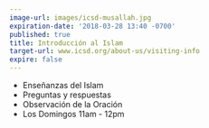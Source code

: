 ```yaml
---
image-url: images/icsd-musallah.jpg
expiration-date: '2018-03-28 13:40 -0700'
published: true
title: Introducción al Islam
target-url: www.icsd.org/about-us/visiting-info
expire: false
---
```

- Enseñanzas del Islam
- Preguntas y respuestas
- Observación de la Oración
- Los Domingos 11am - 12pm
